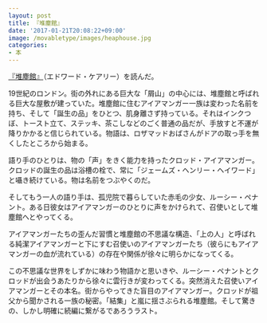 ```yaml
---
layout: post
title: 『堆塵館』
date: '2017-01-21T20:08:22+09:00'
image: /movabletype/images/heaphouse.jpg
categories:
- 本
---
```


[『堆塵館』](http://amzn.to/2iWeY7K)（エドワード・ケアリー）を読んだ。

19世紀のロンドン。街の外れにある巨大な「屑山」の中心には、堆塵館と呼ばれる巨大な屋敷が建っていた。堆塵館に住むアイアマンガー一族は変わった名前を持ち、そして「誕生の品」をひとつ、肌身離さず持っている。それはインクつぼ、トースト立て、ステッキ、茶こしなどのごく普通の品だが、手放すと不運が降りかかると信じられている。物語は、ロザマッドおばさんがドアの取っ手を無くしたところから始まる。

語り手のひとりは、物の「声」をきく能力を持ったクロッド・アイアマンガー。クロッドの誕生の品は浴槽の栓で、常に「ジェームズ・ヘンリー・ヘイワード」と囁き続けている。物は名前をつぶやくのだ。

そしてもう一人の語り手は、孤児院で暮らしていた赤毛の少女、ルーシー・ペナント。ある日彼女はアイアマンガーのひとりに声をかけられて、召使いとして堆塵館へとやってくる。

アイアマンガーたちの歪んだ習慣と堆塵館の不思議な構造、「上の人」と呼ばれる純潔アイアマンガーと下にすむ召使いのアイアマンガーたち（彼らにもアイアマンガーの血が流れている）の存在や関係が徐々に明らかになってくる。

この不思議な世界をしずかに味わう物語かと思いきや、ルーシー・ペナントとクロッドが出会うあたりから徐々に雲行きが変わってくる。突然消えた召使いアイアマンガーとその本名。街からやってきた盲目のアイアマンガー。クロッドが祖父から聞かされる一族の秘密。「結集」と嵐に揺さぶられる堆塵館。そして驚きの、しかし明確に続編に繋がるであろうラスト。


